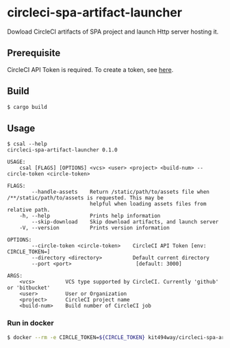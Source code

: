 # circleci-spa-artifact-launcher

Dowload CircleCI artifacts of SPA project and launch Http server hosting it.

## Prerequisite

CircleCI API Token is required.
To create a token, see [here](https://circleci.com/docs/2.0/managing-api-tokens/).

## Build

```sh
$ cargo build
```

## Usage

```
$ csal --help
circleci-spa-artifact-launcher 0.1.0

USAGE:
    csal [FLAGS] [OPTIONS] <vcs> <user> <project> <build-num> --circle-token <circle-token>

FLAGS:
        --handle-assets    Return /static/path/to/assets file when /**/static/path/to/assets is requested. This may be
                           helpful when loading assets files from relative path.
    -h, --help             Prints help information
        --skip-download    Skip download artifacts, and launch server
    -V, --version          Prints version information

OPTIONS:
        --circle-token <circle-token>    CircleCI API Token [env: CIRCLE_TOKEN=]
        --directory <directory>          Default current directory
        --port <port>                     [default: 3000]

ARGS:
    <vcs>          VCS type supported by CircleCI. Currently 'github' or 'bitbucket'
    <user>         User or Organization
    <project>      CircleCI project name
    <build-num>    Build number of CircleCI job
```

### Run in docker

```sh
$ docker --rm -e CIRCLE_TOKEN=${CIRCLE_TOKEN} kit494way/circleci-spa-artifact-launcher <vcs> <user> <project> <build-num>
```
